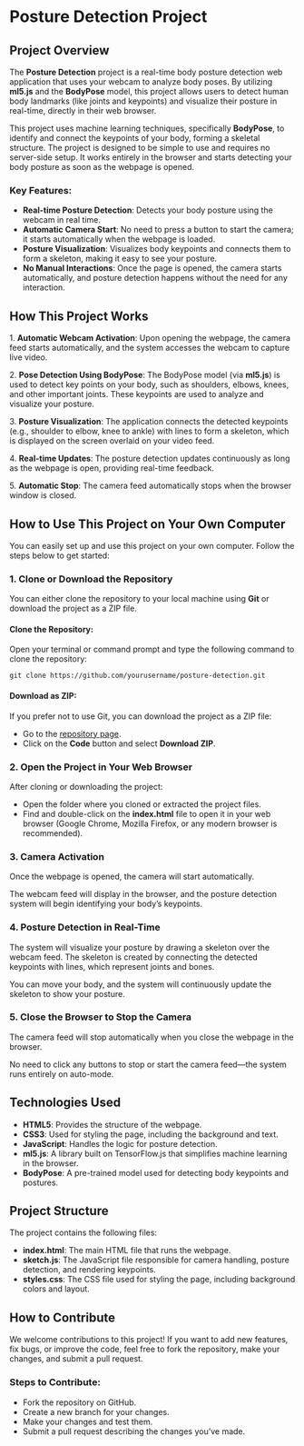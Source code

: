  # Posture Detection Project

  <div >
    <h2>Project Overview</h2>
    <p>The <strong>Posture Detection</strong> project is a real-time body posture detection web application that uses your webcam to analyze body poses. By utilizing <strong>ml5.js</strong> and the <strong>BodyPose</strong> model, this project allows users to detect human body landmarks (like joints and keypoints) and visualize their posture in real-time, directly in their web browser.</p>
    
   <p>This project uses machine learning techniques, specifically <strong>BodyPose</strong>, to identify and connect the keypoints of your body, forming a skeletal structure. The project is designed to be simple to use and requires no server-side setup. It works entirely in the browser and starts detecting your body posture as soon as the webpage is opened.</p>

   <h3>Key Features:</h3>
    <ul>
      <li><strong>Real-time Posture Detection</strong>: Detects your body posture using the webcam in real time.</li>
      <li><strong>Automatic Camera Start</strong>: No need to press a button to start the camera; it starts automatically when the webpage is loaded.</li>
      <li><strong>Posture Visualization</strong>: Visualizes body keypoints and connects them to form a skeleton, making it easy to see your posture.</li>
      <li><strong>No Manual Interactions</strong>: Once the page is opened, the camera starts automatically, and posture detection happens without the need for any interaction.</li>
    </ul>

   <h2>How This Project Works</h2>
    <p>1. <strong>Automatic Webcam Activation</strong>: Upon opening the webpage, the camera feed starts automatically, and the system accesses the webcam to capture live video.</p>
    <p>2. <strong>Pose Detection Using BodyPose</strong>: The BodyPose model (via <strong>ml5.js</strong>) is used to detect key points on your body, such as shoulders, elbows, knees, and other important joints. These keypoints are used to analyze and visualize your posture.</p>
    <p>3. <strong>Posture Visualization</strong>: The application connects the detected keypoints (e.g., shoulder to elbow, knee to ankle) with lines to form a skeleton, which is displayed on the screen overlaid on your video feed.</p>
    <p>4. <strong>Real-time Updates</strong>: The posture detection updates continuously as long as the webpage is open, providing real-time feedback.</p>
    <p>5. <strong>Automatic Stop</strong>: The camera feed automatically stops when the browser window is closed.</p>

   <h2>How to Use This Project on Your Own Computer</h2>
    <p>You can easily set up and use this project on your own computer. Follow the steps below to get started:</p>

   <h3>1. Clone or Download the Repository</h3>
    <p>You can either clone the repository to your local machine using <strong>Git</strong> or download the project as a ZIP file.</p>
    
   <h4>Clone the Repository:</h4>
    <p>Open your terminal or command prompt and type the following command to clone the repository:</p>
    <code>git clone https://github.com/yourusername/posture-detection.git</code>
    
   <h4>Download as ZIP:</h4>
    <p>If you prefer not to use Git, you can download the project as a ZIP file:</p>
    <ul>
      <li>Go to the <a href="https://github.com/yourusername/posture-detection" target="_blank">repository page</a>.</li>
      <li>Click on the <strong>Code</strong> button and select <strong>Download ZIP</strong>.</li>
    </ul>

   <h3>2. Open the Project in Your Web Browser</h3>
    <p>After cloning or downloading the project:</p>
    <ul>
      <li>Open the folder where you cloned or extracted the project files.</li>
      <li>Find and double-click on the <strong>index.html</strong> file to open it in your web browser (Google Chrome, Mozilla Firefox, or any modern browser is recommended).</li>
    </ul>

   <h3>3. Camera Activation</h3>
    <p>Once the webpage is opened, the camera will start automatically.</p>
    <p>The webcam feed will display in the browser, and the posture detection system will begin identifying your body’s keypoints.</p>

   <h3>4. Posture Detection in Real-Time</h3>
    <p>The system will visualize your posture by drawing a skeleton over the webcam feed. The skeleton is created by connecting the detected keypoints with lines, which represent joints and bones.</p>
    <p>You can move your body, and the system will continuously update the skeleton to show your posture.</p>

   <h3>5. Close the Browser to Stop the Camera</h3>
    <p>The camera feed will stop automatically when you close the webpage in the browser.</p>
    <p>No need to click any buttons to stop or start the camera feed—the system runs entirely on auto-mode.</p>

   <h2>Technologies Used</h2>
    <ul>
      <li><strong>HTML5</strong>: Provides the structure of the webpage.</li>
      <li><strong>CSS3</strong>: Used for styling the page, including the background and text.</li>
      <li><strong>JavaScript</strong>: Handles the logic for posture detection.</li>
      <li><strong>ml5.js</strong>: A library built on TensorFlow.js that simplifies machine learning in the browser.</li>
      <li><strong>BodyPose</strong>: A pre-trained model used for detecting body keypoints and postures.</li>
    </ul>

   <h2>Project Structure</h2>
    <p>The project contains the following files:</p>
    <ul>
      <li><strong>index.html</strong>: The main HTML file that runs the webpage.</li>
      <li><strong>sketch.js</strong>: The JavaScript file responsible for camera handling, posture detection, and rendering keypoints.</li>
      <li><strong>styles.css</strong>: The CSS file used for styling the page, including background colors and layout.</li>
    </ul>

   <h2>How to Contribute</h2>
    <p>We welcome contributions to this project! If you want to add new features, fix bugs, or improve the code, feel free to fork the repository, make your changes, and submit a pull request.</p>

   <h3>Steps to Contribute:</h3>
    <ul>
      <li>Fork the repository on GitHub.</li>
      <li>Create a new branch for your changes.</li>
      <li>Make your changes and test them.</li>
      <li>Submit a pull request describing the changes you’ve made.</li>
    </ul>
